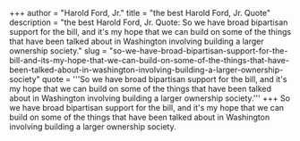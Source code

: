 +++
author = "Harold Ford, Jr."
title = "the best Harold Ford, Jr. Quote"
description = "the best Harold Ford, Jr. Quote: So we have broad bipartisan support for the bill, and it's my hope that we can build on some of the things that have been talked about in Washington involving building a larger ownership society."
slug = "so-we-have-broad-bipartisan-support-for-the-bill-and-its-my-hope-that-we-can-build-on-some-of-the-things-that-have-been-talked-about-in-washington-involving-building-a-larger-ownership-society"
quote = '''So we have broad bipartisan support for the bill, and it's my hope that we can build on some of the things that have been talked about in Washington involving building a larger ownership society.'''
+++
So we have broad bipartisan support for the bill, and it's my hope that we can build on some of the things that have been talked about in Washington involving building a larger ownership society.
